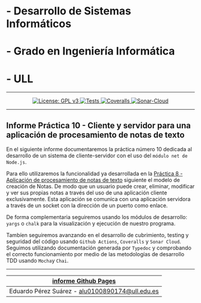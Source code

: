 # - Desarrollo de Sistemas Informáticos

# - Grado en Ingeniería Informática

# - ULL

***
<p align="center">
  <a href="https://github.com/ULL-ESIT-INF-DSI-2021/ull-esit-inf-dsi-20-21-prct10-async-sockets-alu0100890174/blob/master/LICENSE">
    <img alt="License: GPL v3" src="https://img.shields.io/github/license/ULL-ESIT-INF-DSI-2021/ull-esit-inf-dsi-20-21-prct10-async-sockets-alu0100890174">
  </a>
  <a href="https://github.com/ULL-ESIT-INF-DSI-2021/ull-esit-inf-dsi-20-21-prct10-async-sockets-alu0100890174/actions/workflows/tests.yml">
    <img alt="Tests" src="https://github.com/ULL-ESIT-INF-DSI-2021/ull-esit-inf-dsi-20-21-prct10-async-sockets-alu0100890174/actions/workflows/tests.yml/badge.svg">
  </a>
  <a href="https://github.com/ULL-ESIT-INF-DSI-2021/ull-esit-inf-dsi-20-21-prct10-async-sockets-alu0100890174/actions/workflows/coveralls.yml">
    <img alt="Coveralls" src="https://github.com/ULL-ESIT-INF-DSI-2021/ull-esit-inf-dsi-20-21-prct10-async-sockets-alu0100890174/actions/workflows/coveralls.yml/badge.svg">
  </a>
  <a href="https://github.com/ULL-ESIT-INF-DSI-2021/ull-esit-inf-dsi-20-21-prct10-async-sockets-alu0100890174/actions/workflows/sonarcloud.yml">
    <img alt="Sonar-Cloud" src="https://github.com/ULL-ESIT-INF-DSI-2021/ull-esit-inf-dsi-20-21-prct10-async-sockets-alu0100890174/actions/workflows/sonarcloud.yml/badge.svg">
  </a>

***

## Informe Práctica 10 - Cliente y servidor para una aplicación de procesamiento de notas de texto

En el siguiente informe documentaremos la práctica número 10 dedicada al desarrollo de un sistema de cliente-servidor con el uso del ```módulo net de Node.js```. 

Para ello utilizaremos la funcionalidad ya desarrollada en la [Práctica 8 - Aplicación de procesamiento de notas de texto](https://ull-esit-inf-dsi-2021.github.io/prct08-filesystem-notes-app/) siguiente el modelo de creación de Notas. De modo que un usuario puede crear, eliminar, modificar y ver sus propias notas a través del uso de una aplicación cliente exclusivamente. Esta aplicación se comunica con una aplicación servidora a través de un socket con la dirección de un puerto como enlace.

De forma complementaria seguiremos usando los módulos de desarrollo: `yargs` o `chalk` para la visualización y ejecución de nuestro programa.

Tambíen seguiremos avanzando en el desarrollo de cubrimiento, testing y seguridad del código usando `Github Actions`, `Coveralls` y `Sonar Cloud`. Seguimos utilizando documentación generada por `Typedoc` y comprobando el correcto funcionamiento por medio de las metodologías de desarrollo TDD usando `Mocha`y `Chai`.

***

| [informe Github Pages](https://ull-esit-inf-dsi-2021.github.io/ull-esit-inf-dsi-20-21-prct10-async-sockets-alu0100890174/) |
| -- |
| Eduardo Pérez Suárez - <alu0100890174@ull.edu.es> |



